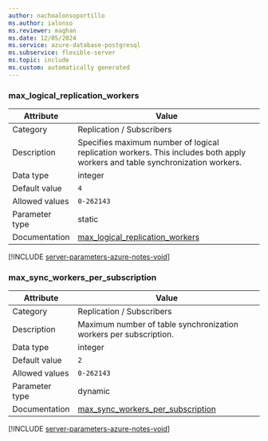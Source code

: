 ```yaml
---
author: nachoalonsoportillo
ms.author: ialonso
ms.reviewer: maghan
ms.date: 12/05/2024
ms.service: azure-database-postgresql
ms.subservice: flexible-server
ms.topic: include
ms.custom: automatically generated
---
```

### max_logical_replication_workers

| Attribute      | Value                                                      |
|----------------|------------------------------------------------------------|
| Category       | Replication / Subscribers |
| Description    | Specifies maximum number of logical replication workers. This includes both apply workers and table synchronization workers. |
| Data type      | integer   |
| Default value  | `4`           |
| Allowed values | `0-262143`     |
| Parameter type | static         |
| Documentation  | [max_logical_replication_workers](https://www.postgresql.org/docs/11/runtime-config-replication.html#GUC-MAX-LOGICAL-REPLICATION-WORKERS)     |


[!INCLUDE [server-parameters-azure-notes-void](./server-parameters-azure-notes-void.md)]



### max_sync_workers_per_subscription

| Attribute      | Value                                                      |
|----------------|------------------------------------------------------------|
| Category       | Replication / Subscribers |
| Description    | Maximum number of table synchronization workers per subscription.                                                            |
| Data type      | integer   |
| Default value  | `2`           |
| Allowed values | `0-262143`     |
| Parameter type | dynamic        |
| Documentation  | [max_sync_workers_per_subscription](https://www.postgresql.org/docs/11/runtime-config-replication.html#GUC-MAX-SYNC-WORKERS-PER-SUBSCRIPTION) |


[!INCLUDE [server-parameters-azure-notes-void](./server-parameters-azure-notes-void.md)]



